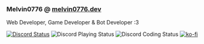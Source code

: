 ### Melvin0776 @ [melvin0776.dev](https://melvin0776.dev)
Web Developer, Game Developer & Bot Developer :3

[![Discord Status](https://dev.discordprofiles.me/badge/status/884775862250123305)](https://discordapp.com/users/884775862250123305)
![Discord Playing Status](https://dev.discordprofiles.me/badge/playing/884775862250123305)
![Discord Coding Status](https://dev.discordprofiles.me/badge/vscode/884775862250123305)
[![ko-fi](https://img.shields.io/badge/support-me-FF5E5B?logo=ko-fi)](https://ko-fi.com/Melvin0776)
